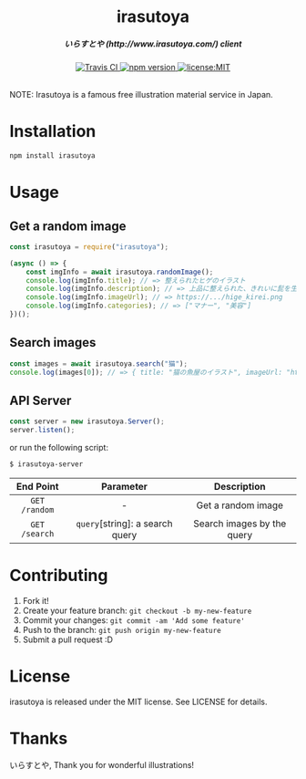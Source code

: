 <h1 align="center">irasutoya</h1>

<h5 align="center">いらすとや (http://www.irasutoya.com/) client</h5>

<div align="center">
  <a href="https://travis-ci.org/tattn/irasutoya">
    <img src="https://travis-ci.org/tattn/irasutoya.svg?branch=master" alt="Travis CI" />
  </a>
  <a href="http://badge.fury.io/js/irasutoya">
    <img src="https://badge.fury.io/js/irasutoya.svg" alt="npm version" />
  </a>
  <a href="./LICENSE">
    <img src="https://img.shields.io/badge/license-MIT-green.svg?style=flat-square" alt="license:MIT" />
  </a>
</div>

<br />

NOTE: Irasutoya is a famous free illustration material service in Japan.

# Installation

```bash
npm install irasutoya
```

# Usage

## Get a random image

```js
const irasutoya = require("irasutoya");

(async () => {
    const imgInfo = await irasutoya.randomImage();
    console.log(imgInfo.title); // => 整えられたヒゲのイラスト
    console.log(imgInfo.description); // => 上品に整えられた、きれいに髭を生やした男性のイラストです。
    console.log(imgInfo.imageUrl); // => https://.../hige_kirei.png
    console.log(imgInfo.categories); // => ["マナー", "美容"]
})();
```

## Search images

```js
const images = await irasutoya.search("猫");
console.log(images[0]); // => { title: "猫の魚屋のイラスト", imageUrl: "https://...",  }
```

## API Server

```js
const server = new irasutoya.Server();
server.listen();
```
or run the following script:

```bash
$ irasutoya-server
```


|End Point|Parameter|Description|
|:-:|:-:|:-:|
|`GET /random`| - |Get a random image|
|`GET /search`|`query`[string]: a search query|Search images by the query|

# Contributing

1. Fork it!
2. Create your feature branch: `git checkout -b my-new-feature`
3. Commit your changes: `git commit -am 'Add some feature'`
4. Push to the branch: `git push origin my-new-feature`
5. Submit a pull request :D

# License

irasutoya is released under the MIT license. See LICENSE for details.

# Thanks

いらすとや, Thank you for wonderful illustrations!
